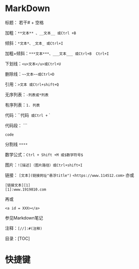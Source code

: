 # <a id="note">MarkDown</a>

标题： 若干# + 空格 

加粗：` **文本** 、__文本__ 或Ctrl +B `

倾斜：`*文本*、_文本_ 或Ctrl+I`

加粗+倾斜：`***文本***、___文本___ 或Ctrl+B  Ctrl+I`

下划线：`<u>文本</u>或Ctrl+U`

删除线：`~~文本~~或Ctrl+D`

引用：`>文本 或Ctrl+shift+Q`

无序列表：`-列表或*列表`

有序列表：`1. 列表`

代码：``代码`  或Ctrl + ` ` 

代码段： \`\`\`

```
code
```

分割线 `****`

数学公式：`Ctrl + Shift +M 或$数学符号$`

图片：`![描述]（图片路径）或Ctrl+shift+I`

链接：
`[文本](链接网址"悬浮title")`
`<https://www.114512.com>`
亦或

```
[链接文本][1]
[1]:www.1919810.com
```

 再或

```http
<a id = XXX></a>
```

<a herf="# note">参见Markdown笔记</a>

注释：`[//]:#(注释)`

目录：[TOC]

# 快捷键
